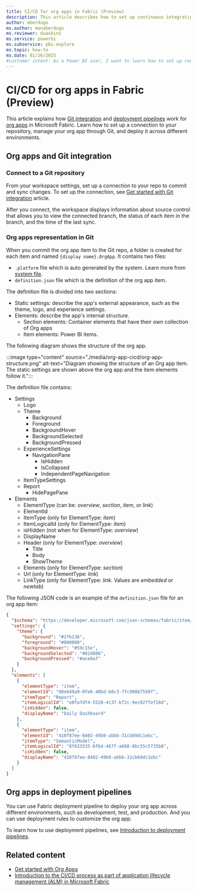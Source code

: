 ```yaml
---
title: CI/CD for org apps in Fabric (Preview)
description: This article describes how to set up continuous integration and delivery (CI/CD) for org apps in Microsoft Fabric.
author: mberdugo
ms.author: monaberdugo
ms.reviewer: duaskins
ms.service: powerbi
ms.subservice: pbi-explore
ms.topic: how-to
ms.date: 01/26/2025
#customer intent: As a Power BI user, I want to learn how to set up continuous integration and delivery (CI/CD) for org apps in Microsoft Fabric so that I can automate the deployment process.
---
```


# CI/CD for org apps in Fabric (Preview)

This article explains how [Git integration](/fabric/cicd/git-integration/intro-to-git-integration) and [deployment pipelines](/fabric/cicd/deployment-pipelines/intro-to-deployment-pipelines) work for [org apps](./org-app-items.md) in Microsoft Fabric. Learn how to set up a connection to your repository, manage your org app through Git, and deploy it across different environments.

## Org apps and Git integration

### Connect to a Git repository

From your workspace settings, set up a connection to your repo to commit and sync changes. To set up the connection, see [Get started with Git integration](/fabric/cicd/git-integration/git-get-started) article. 

After you connect, the workspace displays information about source control that allows you to view the connected branch, the status of each item in the branch, and the time of the last sync.

### Org apps representation in Git

When you commit the org app item to the Git repo, a folder is created for each item and named  `{display name}.OrgApp`. It contains two files:

- `.platform` file which is auto generated by the system. Learn more from [system file](/fabric/cicd/git-integration/source-code-format#automatically-generated-system-files).
- `definition.json` file which is the definition of the org app item. 
<!--- Learn more about [Mirrored database item definition](/rest/api/fabric/articles/item-management/definitions/mirrored-database-definition) --->

The definition file is divided into two sections:

- Static settings: describe the app's external appearance, such as the theme, logo, and experience settings.
- Elements: describe the app's internal structure.
  - Section elements: Container elements that have their own collection of Org apps
  - Item elements: Power BI items.

The following diagram shows the structure of the org app.

:::image type="content" source="./media/org-app-cicd/org-app-structure.png" alt-text="Diagram showing the structure of an Org app item. The static settings are shown above the org app and the item elements follow it.":::

The definition file contains:

- Settings
  - Logo
  - Theme
    - Background
    - Foreground
    - BackgroundHover
    - BackgroundSelected
    - BackgroundPressed
  - ExperienceSettings
    - NavigationPane
      - IsHidden
      - IsCollapsed
      - IndependentPageNavigation
  - ItemTypeSettings
  - Report
    - HidePagePane
- Elements
  - ElementType (can be: *overview*, *section*, *item*, or *link*)
  - ElementId
  - ItemType (only for ElementType: *item*)
  - ItemLogicalId (only for ElementType: *item*)
  - isHidden (not when for ElementType: *overview*)
  - DisplayName
  - Header (only for ElementType: *overview*)
    - Title
    - Body
    - ShowTheme
  - Elements (only for ElementType: *section*)
  - Url (only for ElementType: *link*)
  - LinkType (only for ElementType: *link*. Values are *embedded* or *newtab*)

The following JSON code is an example of the `definition.json` file for an org app item:

```json
{
  "$schema": "https://developer.microsoft.com/json-schemas/fabric/item/orgapp/definition/orgAppDefinition/1.0.0/schema.json",
  "settings": {
    "theme": {
      "background": "#2fb136",
      "foreground": "#000000",
      "backgroundHover": "#59c15e",
      "backgroundSelected": "#82d086",
      "backgroundPressed": "#ace0af"
    }
  },
  "elements": [
    {
      "elementType": "item",
      "elementId": "08e649a9-0fe6-40bd-b0c3-7fc900b7550f",
      "itemType": "Report",
      "itemLogicalId": "e0fa7df4-5528-4c37-bf2c-9ec02ffef18d",
      "isHidden": false,
      "displayName": "Daily Dashboard"
    },
    {
      "elementType": "item",
      "elementId": "410f87ee-8402-49b0-abbb-31cb69dc1ebc",
      "itemType": "SemanticModel",
      "itemLogicalId": "8f633535-6fb4-467f-a668-6bc55c5735b8",
      "isHidden": false,
      "displayName": "410f87ee-8402-49b0-abbb-31cb69dc1ebc"
    }
  ]
}
```

## Org apps in deployment pipelines

You can use Fabric deployment pipeline to deploy your org app across different environments, such as development, test, and production. And you can use deployment rules to customize the org app.

To learn how to use deployment pipelines, see [Introduction to deployment pipelines](/fabric/cicd/deployment-pipelines/intro-to-deployment-pipelines).

## Related content

- [Get started with Org Apps](./org-app-items.md)
- [Introduction to the CI/CD process as part of application lifecycle management (ALM) in Microsoft Fabric](/fabric/cicd/cicd-overview)

